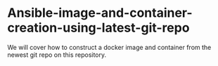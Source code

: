# Ansible-image-and-container-creation-using-latest-git-repo
We will cover how to construct a docker image and container from the newest git repo on this repository.
